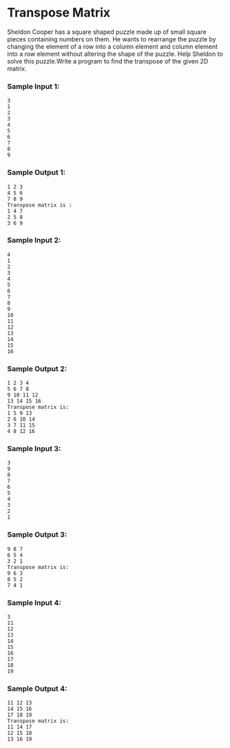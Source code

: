 # Transpose Matrix

Sheldon Cooper has a square shaped puzzle made up of small square pieces containing numbers on them. He wants to rearrange the puzzle by changing the element of a row into a column element and column element into a row element without altering the shape of the puzzle. Help Sheldon to solve this puzzle.Write a program to find the transpose of the given 2D matrix.

### Sample Input 1:

```
3
1
2
3
4
5
6
7
8
9
```

### Sample Output 1:

```
1 2 3
4 5 6
7 8 9
Transpose matrix is :
1 4 7
2 5 8
3 6 9
```

### Sample Input 2:

```
4
1
2
3
4
5
6
7
8
9
10
11
12
13
14
15
16
```

### Sample Output 2:

```
1 2 3 4
5 6 7 8
9 10 11 12
13 14 15 16
Transpose matrix is:
1 5 9 13
2 6 10 14
3 7 11 15
4 8 12 16
```

### Sample Input 3:

```
3
9
8
7
6
5
4
3
2
1
```

### Sample Output 3:

```
9 8 7
6 5 4
3 2 1
Transpose matrix is:
9 6 3
8 5 2
7 4 1
```

### Sample Input 4:

```
3
11
12
13
14
15
16
17
18
19
```

### Sample Output 4:

```
11 12 13
14 15 16
17 18 19
Transpose matrix is:
11 14 17
12 15 18
13 16 19
```
